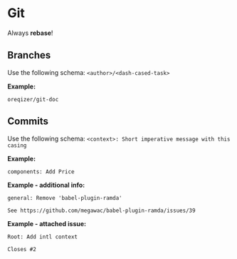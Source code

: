# Git

Always **rebase**!

## Branches

Use the following schema: `<author>/<dash-cased-task>`

**Example:**
```
oreqizer/git-doc
```


## Commits

Use the following schema: `<context>: Short imperative message with this casing`

**Example:**
```
components: Add Price
```

**Example - additional info:**
```
general: Remove 'babel-plugin-ramda'

See https://github.com/megawac/babel-plugin-ramda/issues/39
```

**Example - attached issue:**
```
Root: Add intl context

Closes #2
```

